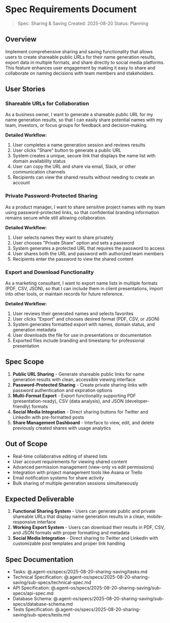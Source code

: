 # Spec Requirements Document

> Spec: Sharing & Saving
> Created: 2025-08-20
> Status: Planning

## Overview

Implement comprehensive sharing and saving functionality that allows users to create shareable public URLs for their name generation results, export data in multiple formats, and share directly to social media platforms. This feature enhances user engagement by making it easy to share and collaborate on naming decisions with team members and stakeholders.

## User Stories

### Shareable URLs for Collaboration

As a business owner, I want to generate a shareable public URL for my name generation results, so that I can easily share potential names with my team, investors, or focus groups for feedback and decision-making.

**Detailed Workflow:**
1. User completes a name generation session and reviews results
2. User clicks "Share" button to generate a public URL
3. System creates a unique, secure link that displays the name list with domain availability status
4. User can copy the URL and share via email, Slack, or other communication channels
5. Recipients can view the shared results without needing to create an account

### Private Password-Protected Sharing

As a product manager, I want to share sensitive project names with my team using password-protected links, so that confidential branding information remains secure while still allowing collaboration.

**Detailed Workflow:**
1. User selects names they want to share privately
2. User chooses "Private Share" option and sets a password
3. System generates a protected URL that requires the password to access
4. User shares both the URL and password with authorized team members
5. Recipients enter the password to view the shared content

### Export and Download Functionality

As a marketing consultant, I want to export name lists in multiple formats (PDF, CSV, JSON), so that I can include them in client presentations, import into other tools, or maintain records for future reference.

**Detailed Workflow:**
1. User reviews their generated names and selects favorites
2. User clicks "Export" and chooses desired format (PDF, CSV, or JSON)
3. System generates formatted export with names, domain status, and generation metadata
4. User downloads the file for use in presentations or documentation
5. Exported files include branding and timestamp for professional presentation

## Spec Scope

1. **Public URL Sharing** - Generate shareable public links for name generation results with clean, accessible viewing interface
2. **Password-Protected Sharing** - Create private sharing links with password authentication and expiration options
3. **Multi-Format Export** - Export functionality supporting PDF (presentation-ready), CSV (data analysis), and JSON (developer-friendly) formats
4. **Social Media Integration** - Direct sharing buttons for Twitter and LinkedIn with pre-formatted posts
5. **Share Management Dashboard** - Interface to view, edit, and delete previously created shares with usage analytics

## Out of Scope

- Real-time collaborative editing of shared lists
- User account requirements for viewing shared content
- Advanced permission management (view-only vs edit permissions)
- Integration with project management tools like Asana or Trello
- Email notification systems for share activity
- Bulk sharing of multiple generation sessions simultaneously

## Expected Deliverable

1. **Functional Sharing System** - Users can generate public and private shareable URLs that display name generation results in a clean, mobile-responsive interface
2. **Working Export System** - Users can download their results in PDF, CSV, and JSON formats with proper formatting and metadata
3. **Social Media Integration** - Direct sharing to Twitter and LinkedIn with customizable post templates and proper link handling

## Spec Documentation

- Tasks: @.agent-os/specs/2025-08-20-sharing-saving/tasks.md
- Technical Specification: @.agent-os/specs/2025-08-20-sharing-saving/sub-specs/technical-spec.md
- API Specification: @.agent-os/specs/2025-08-20-sharing-saving/sub-specs/api-spec.md
- Database Schema: @.agent-os/specs/2025-08-20-sharing-saving/sub-specs/database-schema.md
- Tests Specification: @.agent-os/specs/2025-08-20-sharing-saving/sub-specs/tests.md